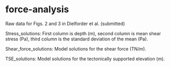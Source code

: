# force-analysis
Raw data for Figs. 2 and 3 in Dielforder et al. (submitted)

Stress_solutions: First column is depth (m), second column is mean shear stress (Pa), third column is the standard deviation of the mean (Pa).

Shear_force_solutions: Model solutions for the shear force (TN/m).

TSE_solutions: Model solutions for the tectonically supported elevation (m).
